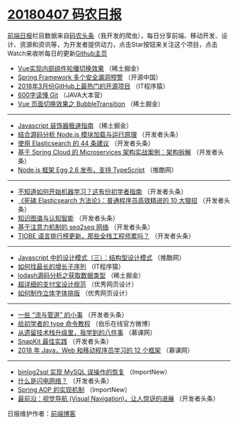 # [20180407 码农日报](http://hao.caibaojian.com/date/2018/04/07)

[前端日报](http://caibaojian.com/c/news)栏目数据来自[码农头条](http://hao.caibaojian.com/)（我开发的爬虫），每日分享前端、移动开发、设计、资源和资讯等，为开发者提供动力，点击Star按钮来关注这个项目，点击Watch来收听每日的更新[Github主页](https://github.com/kujian/frontendDaily)
* [Vue实现内部组件轮播切换效果](http://hao.caibaojian.com/69835.html) （稀土掘金）
* [Spring Framework 多个安全漏洞预警](http://hao.caibaojian.com/69899.html) （开源中国）
* [2018年3月份GitHub上最热门的开源项目](http://hao.caibaojian.com/69897.html) （IT程序猿）
* [600字读懂 Git](http://hao.caibaojian.com/69896.html) （JAVA大本营）
* [Vue 页面切换效果之 BubbleTransition](http://hao.caibaojian.com/69858.html) （稀土掘金）

***
* [Javascript 装饰器极速指南](http://hao.caibaojian.com/69859.html) （稀土掘金）
* [结合源码分析 Node.js 模块加载与运行原理](http://hao.caibaojian.com/69817.html) （开发者头条）
* [使用 Elasticsearch 的 44 条建议](http://hao.caibaojian.com/69811.html) （开发者头条）
* [基于 Spring Cloud 的 Microservices 架构实战案例：架构拆解](http://hao.caibaojian.com/69813.html) （开发者头条）
* [Node.js 框架 Egg 2.6 发布，支持 TypeScript](http://hao.caibaojian.com/69838.html) （推酷网）

***
* [不知道如何开始机器学习？这有份初学者指南](http://hao.caibaojian.com/69814.html) （开发者头条）
* [《死磕 Elasticsearch 方法论》：普通程序员高效精进的 10 大狠招](http://hao.caibaojian.com/69815.html) （开发者头条）
* [知识图谱与认知智能](http://hao.caibaojian.com/69819.html) （开发者头条）
* [基于注意力机制的 seq2seq 网络](http://hao.caibaojian.com/69822.html) （开发者头条）
* [TIOBE 语言排行榜更新，那些全栈工程师累吗？](http://hao.caibaojian.com/69812.html) （开发者头条）

***
* [Javascript 中的设计模式（三）：结构型设计模式](http://hao.caibaojian.com/69837.html) （推酷网）
* [如何找最长的增长子序列](http://hao.caibaojian.com/69898.html) （IT程序猿）
* [lodash源码分析之获取数据类型](http://hao.caibaojian.com/69860.html) （稀土掘金）
* [超详细的支付宝设计规范](http://hao.caibaojian.com/69900.html) （优秀网页设计）
* [如何制作立体字体排版](http://hao.caibaojian.com/69901.html) （优秀网页设计）

***
* [一些 “流与管道” 的小事](http://hao.caibaojian.com/69816.html) （开发者头条）
* [给初学者的 type 命令教程](http://hao.caibaojian.com/69902.html) （伯乐在线官方微博）
* [从遗留技术栈升级里，我学到的八件事](http://hao.caibaojian.com/69892.html) （慕课网）
* [SnapKit 最佳实践](http://hao.caibaojian.com/69818.html) （开发者头条）
* [2018 年 Java，Web 和移动程序员学习的 12 个框架](http://hao.caibaojian.com/69893.html) （慕课网）

***
* [binlog2sql 实现 MySQL 误操作的恢复](http://hao.caibaojian.com/69894.html) （ImportNew）
* [什么是闪电网络？](http://hao.caibaojian.com/69820.html) （开发者头条）
* [Spring AOP 的实现机制](http://hao.caibaojian.com/69895.html) （ImportNew）
* [最前沿：视觉导航 (Visual Navigation)，让人惊讶的进展](http://hao.caibaojian.com/69821.html) （开发者头条）

日报维护作者：[前端博客](http://caibaojian.com/) 